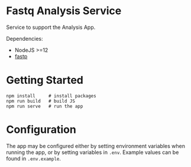 # Fastq Analysis Service

Service to support the Analysis App.

Dependencies:

* NodeJS >=12
* [fastp](https://github.com/OpenGene/fastp)

# Getting Started

```
npm install     # install packages
npm run build   # build JS
npm run serve   # run the app
```

# Configuration

The app may be configured either by setting environment variables when running
the app, or by setting variables in `.env`. Example values can be found in
`.env.example`.
